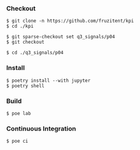 ### Checkout
```shell
$ git clone -n https://github.com/fruzitent/kpi
$ cd ./kpi

$ git sparse-checkout set q3_signals/p04
$ git checkout

$ cd ./q3_signals/p04
```

### Install
```shell
$ poetry install --with jupyter
$ poetry shell
```

### Build
```shell
$ poe lab
```

### Continuous Integration
```shell
$ poe ci
```
